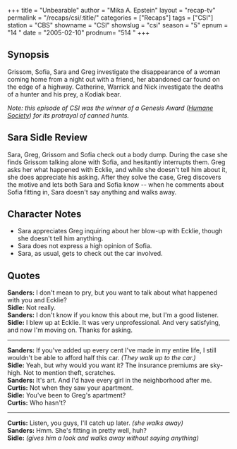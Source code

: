 +++
title = "Unbearable"
author = "Mika A. Epstein"
layout = "recap-tv"
permalink = "/recaps/csi/:title/"
categories = ["Recaps"]
tags = ["CSI"]
station = "CBS"
showname = "CSI"
showslug = "csi"
season = "5"
epnum = "14 "
date = "2005-02-10"
prodnum= "514 "
+++

## Synopsis

Grissom, Sofia, Sara and Greg investigate the disappearance of a woman coming home from a night out with a friend, her abandoned car found on the edge of a highway. Catherine, Warrick and Nick investigate the deaths of a hunter and his prey, a Kodiak bear.

_Note: this episode of CSI was the winner of a Genesis Award ([Humane Society](http://www.hsus.org/)) for its protrayal of canned hunts._

## Sara Sidle Review

Sara, Greg, Grissom and Sofia check out a body dump. During the case she finds Grissom talking alone with Sofia, and hesitantly interrupts them. Greg asks her what happened with Ecklie, and while she doesn't tell him about it, she does appreciate his asking. After they solve the case, Greg discovers the motive and lets both Sara and Sofia know -- when he comments about Sofia fitting in, Sara doesn't say anything and walks away.

## Character Notes

* Sara appreciates Greg inquiring about her blow-up with Ecklie, though she doesn't tell him anything.  
* Sara does not express a high opinion of Sofia.  
* Sara, as usual, gets to check out the car involved.

## Quotes

**Sanders:** I don't mean to pry, but you want to talk about what happened with you and Ecklie?  
**Sidle:** Not really.  
**Sanders:** I don't know if you know this about me, but I'm a good listener.  
**Sidle:** I blew up at Ecklie. It was very unprofessional. And very satisfying, and now I'm moving on. Thanks for asking.  

- - -

**Sanders:** If you've added up every cent I've made in my entire life, I still wouldn't be able to afford half this car. _(They walk up to the car.)_  
**Sidle:** Yeah, but why would you want it? The insurance premiums are sky-high. Not to mention theft, scratches.  
**Sanders:** It's art. And I'd have every girl in the neighborhood after me.  
**Curtis:** Not when they saw your apartment.  
**Sidle:** You've been to Greg's apartment?  
**Curtis:** Who hasn't?  

- - -

**Curtis:** Listen, you guys, I'll catch up later. _(she walks away)_  
**Sanders:** Hmm. She's fitting in pretty well, huh?  
**Sidle:** _(gives him a look and walks away without saying anything)_